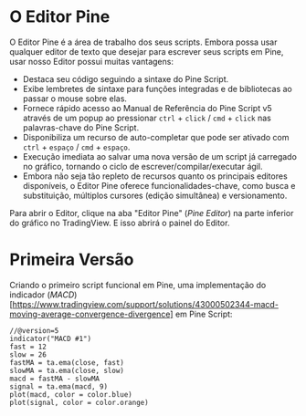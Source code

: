 
# O Editor Pine

O Editor Pine é a área de trabalho dos seus scripts.
Embora possa usar qualquer editor de texto que desejar para escrever seus scripts em Pine, usar nosso Editor possui muitas vantagens:

* Destaca seu código seguindo a sintaxe do Pine Script.
* Exibe lembretes de sintaxe para funções integradas e de bibliotecas ao passar o mouse sobre elas.
* Fornece rápido acesso ao Manual de Referência do Pine Script v5 através de um popup ao pressionar `ctrl` + `click` / `cmd` + `click` nas palavras-chave do Pine Script.
* Disponibiliza um recurso de auto-completar que pode ser ativado com `ctrl` + `espaço` / `cmd` + `espaço`.
* Execução imediata ao salvar uma nova versão de um script já carregado no gráfico, tornando o ciclo de escrever/compilar/executar ágil.
* Embora não seja tão repleto de recursos quanto os principais editores disponíveis, o Editor Pine oferece funcionalidades-chave, como busca e substituição, múltiplos cursores (edição simultânea) e versionamento.

Para abrir o Editor, clique na aba "Editor Pine" (_Pine Editor_) na parte inferior do gráfico no TradingView. E isso abrirá o painel do Editor.


# Primeira Versão

Criando o primeiro script funcional em Pine, uma implementação do indicador (_MACD_)[https://www.tradingview.com/support/solutions/43000502344-macd-moving-average-convergence-divergence] em Pine Script:

```pinescript
//@version=5
indicator("MACD #1")
fast = 12
slow = 26
fastMA = ta.ema(close, fast)
slowMA = ta.ema(close, slow)
macd = fastMA - slowMA
signal = ta.ema(macd, 9)
plot(macd, color = color.blue)
plot(signal, color = color.orange)
```